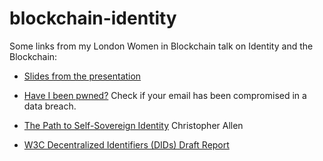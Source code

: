 # blockchain-identity
Some links from my London Women in Blockchain talk on Identity and the Blockchain:
- [Slides from the presentation](https://docs.google.com/presentation/d/1MRTaiRswnmTuVoKFOzDu0LY1EPM9BLU5zz-ysHbpdzw/edit?usp=sharing)

- [Have I been pwned?](https://haveibeenpwned.com/) Check if your email has been compromised in a data breach.


- [The Path to Self-Sovereign Identity](http://www.lifewithalacrity.com/2016/04/the-path-to-self-soverereign-identity.html) Christopher Allen

- [W3C Decentralized Identifiers (DIDs) Draft Report](https://w3c-ccg.github.io/did-spec/)



